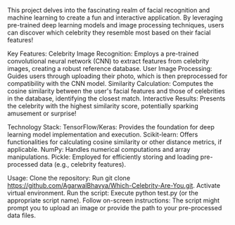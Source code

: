 This project delves into the fascinating realm of facial recognition and machine learning to create a fun and interactive application. By leveraging pre-trained deep learning models and image processing techniques, users can discover which celebrity they resemble most based on their facial features!

Key Features:
Celebrity Image Recognition: Employs a pre-trained convolutional neural network (CNN) to extract features from celebrity images, creating a robust reference database.
User Image Processing: Guides users through uploading their photo, which is then preprocessed for compatibility with the CNN model.
Similarity Calculation: Computes the cosine similarity between the user's facial features and those of celebrities in the database, identifying the closest match.
Interactive Results: Presents the celebrity with the highest similarity score, potentially sparking amusement or surprise!

Technology Stack:
TensorFlow/Keras: Provides the foundation for deep learning model implementation and execution.
Scikit-learn: Offers functionalities for calculating cosine similarity or other distance metrics, if applicable.
NumPy: Handles numerical computations and array manipulations.
Pickle: Employed for efficiently storing and loading pre-processed data (e.g., celebrity features).

Usage:
Clone the repository: Run git clone https://github.com/AgarwalBhavya/Which-Celebrity-Are-You.git.
Activate virtual environment.
Run the script: Execute python test.py (or the appropriate script name).
Follow on-screen instructions: The script might prompt you to upload an image or provide the path to your pre-processed data files.
